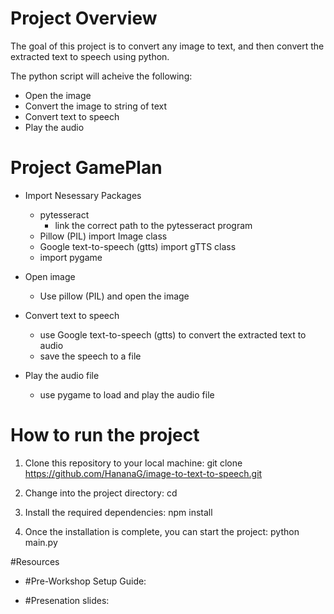 # Project Overview

The goal of this project is to convert any image to text, and then convert the extracted text to speech using python. 

The python script will acheive the following:
* Open the image
* Convert the image to string of text
* Convert text to speech
* Play the audio 


# Project GamePlan

* Import Nesessary Packages
    * pytesseract
        * link the correct path to the pytesseract program
  * Pillow (PIL) import Image class
  * Google text-to-speech (gtts) import gTTS class
  * import pygame

* Open image
  * Use pillow (PIL) and open the image

* Convert text to speech
  * use Google text-to-speech (gtts) to convert the extracted text to audio
  * save the speech to a file

* Play the audio file
  * use pygame to load and play the audio file




# How to run the project
1. Clone this repository to your local machine: git clone https://github.com/HananaG/image-to-text-to-speech.git

2. Change into the project directory: cd 

3. Install the required dependencies: npm install

4. Once the installation is complete, you can start the project: python main.py


#Resources

* #Pre-Workshop Setup Guide:

* #Presenation slides:
